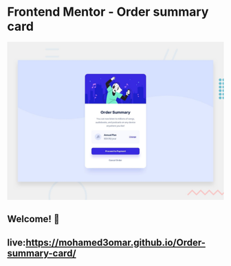 # Frontend Mentor - Order summary card

![Design preview for the Order summary card coding challenge](./design/desktop-preview.jpg)

## Welcome! 👋

## live:https://mohamed3omar.github.io/Order-summary-card/
